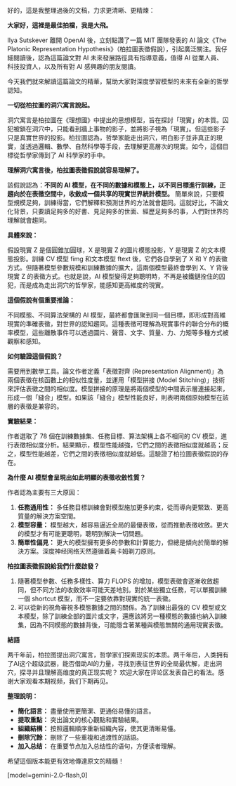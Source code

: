 好的，這是我整理過後的文稿，力求更清晰、更精煉：

**大家好，這裡是最佳拍檔，我是大飛。**

Ilya Sutskever 離開 OpenAI 後，立刻點讚了一篇 MIT 團隊發表的 AI 論文《The Platonic Representation Hypothesis》（柏拉圖表徵假說），引起廣泛關注。我仔細閱讀後，認為這篇論文對 AI 未來發展路徑具有指導意義，值得 AI 從業人員、科技投資人，以及所有對 AI 感興趣的朋友閱讀。

今天我們就來解讀這篇論文的精華，幫助大家對深度學習模型的未來有全新的哲學認知。

**一切從柏拉圖的洞穴寓言說起。**

洞穴寓言是柏拉圖在《理想國》中提出的思想模型，旨在探討「現實」的本質。囚犯被鎖在洞穴中，只能看到牆上事物的影子，並將影子視為「現實」。但這些影子只是真實世界的投影。柏拉圖認為，哲學家能走出洞穴，明白影子並非真正的現實，並透過邏輯、數學、自然科學等手段，去理解更高層次的現實。如今，這個目標從哲學家傳到了 AI 科學家的手中。

**理解洞穴寓言後，柏拉圖表徵假說就容易理解了。**

該假說認為：**不同的 AI 模型，在不同的數據和模態上，以不同目標進行訓練，正趨向於在表徵空間中，收斂成一個共享的現實世界統計模型。** 簡單來說，只要模型規模足夠，訓練得當，它們解釋和預測世界的方法就會趨同。這就好比，不論文化背景，只要讀足夠多的好書、見足夠多的世面、經歷足夠多的事，人們對世界的理解就會趨同。

**具體來說：**

假設現實 Z 是個圓錐加圓球，X 是現實 Z 的圖片模態投影，Y 是現實 Z 的文本模態投影。訓練 CV 模型 fimg 和文本模型 ftext 後，它們各自學到了 X 和 Y 的表徵方式。但隨著模型參數規模和訓練數據的擴大，這兩個模型最終會學到 X、Y 背後現實 Z 的表徵方式。也就是說，AI 模型變得足夠聰明時，不再是被鐵鏈拴住的囚犯，而是成為走出洞穴的哲學家，能感知更高維度的現實。

**這個假說有個重要推論：**

不同模態、不同算法架構的 AI 模型，最終都會匯聚到同一個目標，即形成對高維現實的準確表徵，對世界的認知趨同。這種表徵可理解為現實事件的聯合分布的概率模型，這些離散事件可以透過圖片、聲音、文字、質量、力、力矩等多種方式被觀察和感知。

**如何驗證這個假說？**

需要用到數學工具。論文作者定義「表徵對齊 (Representation Alignment)」為兩個表徵在核函數上的相似性度量，並運用「模型拼接 (Model Stitching)」技術來評估表徵之間的相似度。模型拼接的原理是將兩個模型的中間表示層連接起來，形成一個「縫合」模型。如果該「縫合」模型性能良好，則表明兩個原始模型在該層的表徵是兼容的。

**實驗結果：**

作者選取了 78 個在訓練數據集、任務目標、算法架構上各不相同的 CV 模型，進行表徵相似度分析。結果顯示，模型性能越強，它們之間的表徵相似度就越高；反之，模型性能越差，它們之間的表徵相似度就越低。這驗證了柏拉圖表徵假說的存在。

**為什麼 AI 模型會呈現出如此明顯的表徵收斂性質？**

作者認為主要有三大原因：

1.  **任務通用性：** 多任務目標訓練會對模型施加更多約束，從而導向更緊致、更高質量的解決方案空間。
2.  **模型容量：** 模型越大，越容易逼近全局的最優表徵，從而推動表徵收斂。更大的模型才有可能更聰明，聰明到解決一切問題。
3.  **簡單性偏見：** 更大的模型擁有更多的參數和計算能力，但總是傾向於簡單的解決方案。深度神经网络天然遵循着奥卡姆剃刀原则。

**柏拉圖表徵假說給我們什麼啟發？**

1.  隨著模型參數、任務多樣性、算力 FLOPS 的增加，模型表徵會逐漸收斂趨同，但不同方法的收斂效率可能天差地別。對於某些獨立任務，可以單獨訓練一個 shortcut 模型，而不一定要依靠對現實的統一表徵。
2.  可以從新的視角審視多模態數據之間的關係。為了訓練出最強的 CV 模型或文本模型，除了訓練全部的圖片或文字，還應該將另一種模態的數據也納入訓練集，因為不同模態的數據背後，可能隱含著某種與模態無關的通用現實表徵。

**結語**

两千年前，柏拉图提出洞穴寓言，哲学家们探索现实的本质。两千年后，人类拥有了AI这个超级武器，能否借助AI的力量，寻找到表征世界的全局最优解，走出洞穴，探寻并且理解高维度的真正现实呢？ 欢迎大家在评论区发表自己的看法。感谢大家观看本期视频，我们下期再见。

**整理說明：**

*   **簡化語言：** 盡量使用更簡潔、更通俗易懂的語言。
*   **提取重點：** 突出論文的核心觀點和實驗結果。
*   **組織結構：** 按照邏輯順序重新組織內容，使其更清晰易懂。
*   **刪除冗餘：** 刪除了一些重複和過渡性的話語。
*   **加入总结：** 在重要节点加入总结性的语句，方便读者理解。

希望這個版本能更有效地傳達原文的精髓！

[model=gemini-2.0-flash,0]
